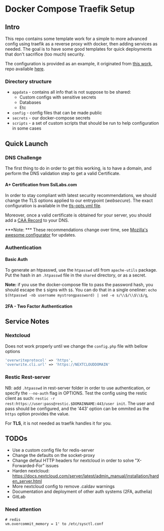 # Docker Compose Traefik Setup

## Intro

This repo contains some template work for a simple to more advanced config using traefik as a reverse proxy with docker, then adding services as needed. The goal is to have some good templates for quick deployments that don't sacrifice (too much) security.

The configuration is provided as an example, it originated from [this work](https://www.smarthomebeginner.com/traefik-2-docker-tutorial/#Traefik_2_Configuration), repo available [here](https://github.com/htpcBeginner/docker-traefik).

### Directory structure

* `appdata` - contains all info that is not suppose to be shared: 
    - Custom configs with sensitive secrets
    - Databases
    - Etc
* `config` - config files that can be made public
* `secrets` - our docker-compose secrets
* `scripts` - a set of custom scripts that should be run to help configuration in some cases

## Quick Launch

### DNS Challenge

The first thing to do in order to get this working, is to have a domain, and perform the DNS validation step to get a valid Certificate.
#### A+ Certification from SslLabs.com

In order to stay compliant with latest security recommendations, we should change the TLS options applied to our entrypoint (*websecure*). The exact configuration is available in the [tls-opts.yml file](./config/traefik2/rules/tls-opts.yml).

Moreover, once a valid certificate is obtained for your server, you should add a [CAA Record](https://letsencrypt.org/docs/caa/) to your DNS.

***Note: *** These recommendations change over time, see [Mozilla's awesome configurator](https://ssl-config.mozilla.org/) for updates.

### Authentication

#### Basic Auth

To generate an htpasswd, use the `htpasswd` util from `apache-utils` package.
Put the hash in an `.htpasswd` file in the `shared` directory, or as a secret.

**Note:** if you use the docker-compose file to pass the password hash, you should escape the `$` signs with `$$`. You can do that in a single oneliner: `echo $(htpasswd -nb username mystrongpassword) | sed -e s/\\$/\\$\\$/g`,

#### 2FA - Two Factor Authentication


## Service Notes

### Nextcloud

Does not work properly until we change the `config.php` file with bellow options

```php
'overwriteprotocol' => 'https',
'overwrite.cli.url' => 'https://NEXTCLOUDDOMAIN'
```
### Restic Rest-server

NB: add `.htpasswd` in rest-server folder in order to use authentication, or specify the `--no-auth` flag in OPTIONS.
Test the config using the restic client as such: `restic -r rest:https://user:pass@restic.$DOMAINNAME:443/user init`. The user and pass should be configured, and the '443' option can be ommited as the `https` option provides the value.

For **TLS**, it is not needed as traefik handles it for you.

## TODOs

- Use a custom config file for redis-server
- Change the defaults on the socket-proxy
- Change defaul HTTP headers for nextcloud in order to solve "X-Forwarded-For" issues
- Harden nextcloud: https://docs.nextcloud.com/server/latest/admin_manual/installation/harden_server.html 
- More nextcloud config to remove .caldav warnings
- Documentation and deployment of other auth systems (2FA, authelia)
- GitLab 

### Need attention

```
# redis
vm.overcommit_memory = 1' to /etc/sysctl.conf
```